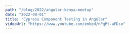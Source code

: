 ```yaml
---
path: "/blog/2022/angular-kenya-meetup"
date: "2022-08-01"
title: "Cypress Component Testing in Angular"
videoUrl: "https://www.youtube.com/embed/nPqPt-aFDso"
---
```

